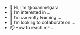 - 👋 Hi, I’m @joxanmelgara
- 👀 I’m interested in ...
- 🌱 I’m currently learning ...
- 💞️ I’m looking to collaborate on ...
- 📫 How to reach me ...

<!---
joxanmelgara/joxanmelgara is a ✨ special ✨ repository because its `README.md` (this file) appears on your GitHub profile.
You can click the Preview link to take a look at your changes.
--->
